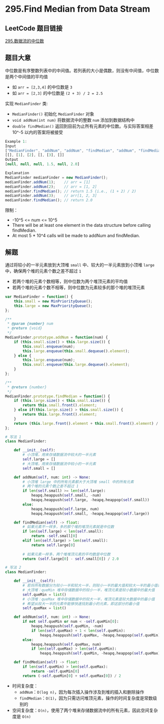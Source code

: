 # 295.Find Median from Data Stream

## LeetCode 题目链接

[295.数据流的中位数](https://leetcode.cn/problems/find-median-from-data-stream/)

## 题目大意

中位数是有序整数列表中的中间值。若列表的大小是偶数，则没有中间值，中位数是两个中间值的平均值
- 如 `arr = [2,3,4]` 的中位数是 `3` 
- 如 `arr = [2,3]` 的中位数是 `(2 + 3) / 2 = 2.5` 
  
实现 `MedianFinder` 类:
- `MedianFinder()` 初始化 `MedianFinder` 对象
- `void addNum(int num)` 将数据流中的整数 `num` 添加到数据结构中
- `double findMedian()` 返回到目前为止所有元素的中位数。与实际答案相差 10^-5 以内的答案将被接受

```js
Example 1:
Input
["MedianFinder", "addNum", "addNum", "findMedian", "addNum", "findMedian"]
[[], [1], [2], [], [3], []]
Output
[null, null, null, 1.5, null, 2.0]

Explanation
MedianFinder medianFinder = new MedianFinder();
medianFinder.addNum(1);    // arr = [1]
medianFinder.addNum(2);    // arr = [1, 2]
medianFinder.findMedian(); // return 1.5 (i.e., (1 + 2) / 2)
medianFinder.addNum(3);    // arr[1, 2, 3]
medianFinder.findMedian(); // return 2.0
```

限制：
- -10^5 <= num <= 10^5
- There will be at least one element in the data structure before calling findMedian.
- At most 5 * 10^4 calls will be made to addNum and findMedian.

## 解题

通过将较小的一半元素放到大顶堆 `small` 中、较大的一半元素放到小顶堆 `large` 中，确保两个堆的元素个数之差不超过 `1`
- 若两个堆的元素个数相等，则中位数为两个堆顶元素的平均值
- 若两个堆的元素个数不相等，则中位数为元素较多的那个堆的堆顶元素

```js
var MedianFinder = function() {
    this.small = new MinPriorityQueue();
    this.large = new MaxPriorityQueue();
};

/** 
 * @param {number} num
 * @return {void}
 */
MedianFinder.prototype.addNum = function(num) {
    if (this.small.size() > this.large.size()) {
        this.small.enqueue(num);
        this.large.enqueue(this.small.dequeue().element);
    } else {
        this.large.enqueue(num);
        this.small.enqueue(this.large.dequeue().element);
    }
};

/**
 * @return {number}
 */
MedianFinder.prototype.findMedian = function() {
    if (this.large.size() < this.small.size()) {
        return this.small.front().element;
    } else if(this.large.size() > this.small.size()) {
        return this.large.front().element;
    }
    return (this.large.front().element + this.small.front().element) / 2.0;
};
```
```python
# 写法 1
class MedianFinder:

    def __init__(self):
        # 小顶堆，用来存储数据流中较大的一半元素
        self.large = []
        # 大顶堆，用来存储数据流中较小的一半元素
        self.small = []

    def addNum(self, num: int) -> None:
        # 小顶堆 large 中的所有元素都大于大顶堆 small 中的所有元素
        # 两个堆的元素个数之差不超过 1
        if len(self.small) >= len(self.large):
            heapq.heappush(self.small, -num)
            heapq.heappush(self.large, -heapq.heappop(self.small)) 
        else:
            heapq.heappush(self.large, num)
            heapq.heappush(self.small, -heapq.heappop(self.large))

    def findMedian(self) -> float:
        # 如果元素不一样多，多的那个堆的堆顶元素就是中位数
        if len(self.large) < len(self.small):
            return -self.small[0]
        elif len(self.large) > len(self.small):
            return self.large[0]
        
        # 如果元素一样多，两个堆堆顶元素的平均数是中位数
        return (self.large[0] - self.small[0]) / 2.0

# 写法 2
class MedianFinder:

    def __init__(self):
        # 若将所有数据分为较小一半和较大一半，则较小一半的最大值和较大一半的最小值将位于分界线的两侧，它们正是中位数的候选值
        # 大顶堆：queMin 堆中存储数据中的较小一半，堆顶元素是较小数据中的最大值
        self.queMin = list()
        # 小顶堆：queMax 堆中存储数据中的较大一半，堆顶元素是较大数据中的最小值
        # 希望从较大一半的元素中能够快速找到最小的元素，即这部分的最小值
        self.queMax = list()

    def addNum(self, num: int) -> None:
        if not self.queMin or num < -self.queMin[0]:
            heapq.heappush(self.queMin, -num)
            if len(self.queMax) + 1 < len(self.queMin):
                heapq.heappush(self.queMax, -heapq.heappop(self.queMin))
        else:
            heapq.heappush(self.queMax, num)
            if len(self.queMax) > len(self.queMin):
                heapq.heappush(self.queMin, -heapq.heappop(self.queMax))

    def findMedian(self) -> float:
        if len(self.queMin) > len(self.queMax):
            return -self.queMin[0]
        return (-self.queMin[0] + self.queMax[0]) / 2
```

- 时间复杂度：
  - `addNum`：`O(log n)`，因为每次插入操作涉及到堆的插入和删除操作
  - `findMedian`：`O(1)`，因为只需访问堆顶元素，操作的时间复杂度是常数级别的
- 空间复杂度：`O(n)`，使用了两个堆来存储数据流中的所有元素，因此空间复杂度是 `O(n)`